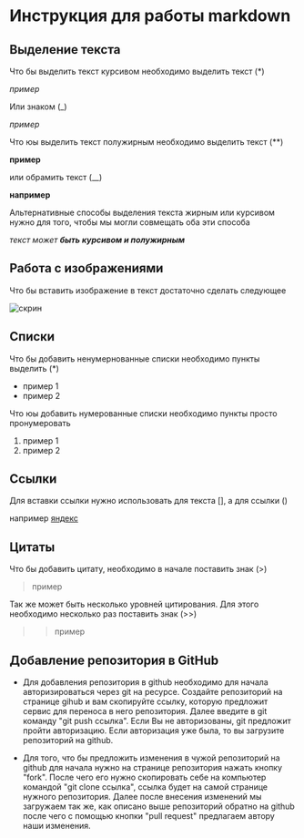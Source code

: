 # Инструкция для работы markdown

## Выделение текста
Что бы выделить текст курсивом необходимо выделить текст (*)

*пример*

Или знаком (_)

_пример_

Что юы выделить текст полужирным необходимо выделить текст (**)

**пример**

или обрамить текст (__)

__например__

Альтернативные способы выделения текста жирным или курсивом нужно для того, чтобы мы могли совмещать оба эти способа 

_текст может **быть курсивом и полужирным**_


## Работа с изображениями

Что бы вставить изображение в текст достаточно сделать следующее

![скрин](scrn.jpg)

## Списки


Что бы добавить ненумернованные списки необходимо пункты выделить (*)

* пример 1
* пример 2

Что юы добавить нумерованные списки необходимо пункты просто пронумеровать

1. пример 1
2. пример 2

## Ссылки

Для вставки ссылки нужно использовать для текста [], а для ссылки ()

например [яндекс](yandex.ru)

## Цитаты

Что бы добавить цитату, необходимо в начале поставить знак (>)

> пример

Так же может быть несколько уровней цитирования. Для этого необходимо несколько раз поставить знак (>>)

>> пример

 ## Добавление репозитория в GitHub

 * Для добавления репозитория в github необходимо для начала авторизироваться через git на ресурсе. Создайте репозиторий на странице gihub и вам скопируйте ссылку, которую предложит сервис для переноса в него репозитория. Далее введите в git команду "git push ссылка". Если Вы не авторизованы, git предложит пройти авторизацию. Если авторизация уже была, то вы загрузите репозиторий на github.

 * Для того, что бы предложить изменения в чужой репозиторий на github для начала нужно на странице репозитория нажать кнопку "fork". После чего его нужно скопировать себе на компьютер командой "git clone ссылка", ссылка будет на самой странице нужного репозитория. Далее после внесения изменений мы загружаем так же, как описано выше репозиторий обратно на github после чего с помощью кнопки "pull request" предлагаем автору наши изменения.